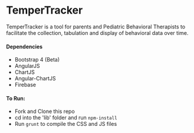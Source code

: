 # TemperTracker

TemperTracker is a tool for parents and Pediatric Behavioral Therapists to facilitate the collection, tabulation and display of behavioral data over time.

#### Dependencies
* Bootstrap 4 (Beta)
* AngularJS
* ChartJS
* Angular-ChartJS
* Firebase

#### To Run:

* Fork and Clone this repo
* cd into the 'lib' folder and run <code>npm-install</code>
* Run <code>grunt</code> to compile the CSS and JS files
